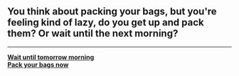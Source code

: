 ## You think about packing your bags, but you're feeling kind of lazy, do you get up and pack them? Or wait until the next morning?   
--- 
[**Wait until tomorrow morning**](decisions/wait.md)  
[**Pack your bags now**](decisions/packnow.md)